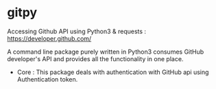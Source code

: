 
# gitpy

Accessing Github API using Python3 & requests : https://developer.github.com/

A command line package purely written in Python3 consumes GitHub developer's API and provides all the functionality in one place.

* Core : This package deals with authentication with GitHub api using Authentication token.




